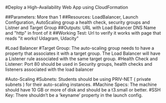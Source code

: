 #Deploy a High-Availability Web App using CloudFormation

##Parameters: More than 1 </break>
##Resources: LoadBalancer, Launch Configuration, AutoScaling group a health check, security groups and Listner and Target Group</break>
##Outputs: URL with Load Balancer DNS Name and "http" in front of it</break>
##Working Test: Url to verify it works with page that reads "it works! Udagram, Udacity"</break>

#Load Balancer</break>
#Target Group: The auto-scaling group needs to have a property that associates it with a target group. The Load Balancer will have a Listener rule associated with the same target group.</break>
#Health Check and Listener: Port 80 should be used in Security groups, health checks and listeners associated with the load balancer</break>

#Auto-Scaling</break>
#Subnets: Students should be using PRIV-NET ( private subnets ) for their auto-scaling instances.</break>
#Machine Specs: The machine should have 10 GB or more of disk and should be a t3.small or better.</break>
#SSH Key: There shouldn’t be a ‘keyname’ property in the launch config.</break>
